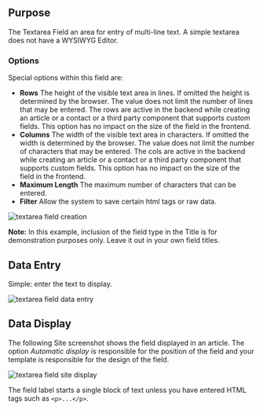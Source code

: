 <!-- Filename: J3.x:Adding_custom_fields/Textarea_Field / Display title: Textarea Field -->

## Purpose

The Textarea Field an area for entry of multi-line text. A simple textarea does
not have a WYSIWYG Editor.

### Options

Special options within this field are:

- **Rows** The height of the visible text area in lines. If omitted the height
is determined by the browser. The value does not limit the number of lines that
may be entered. The rows are active in the backend while creating an article
or a contact or a third party component that supports custom fields. This
option has no impact on the size of the field in the frontend.
- **Columns** The width of the visible text area in characters. If omitted the
width is determined by the browser. The value does not limit the number of
characters that may be entered. The cols are active in the backend while
creating an article or a contact or a third party component that supports
custom fields. This option has no impact on the size of the field in the
frontend.
- **Maximum Length** The maximum number of characters that can be entered.
- **Filter** Allow the system to save certain html tags or raw data.

![textarea field creation](../../../en/images/fields/fields-textarea-edit.png)

**Note:** In this example, inclusion of the field type in the Title is for
demonstration purposes only. Leave it out in your own field titles.

## Data Entry

Simple: enter the text to display.

![textarea field data entry](../../../en/images/fields/fields-textarea-data-entry.png)

## Data Display

The following Site screenshot shows the field displayed in an article. The
option *Automatic display* is responsible for the position of the field and
your template is responsible for the design of the field.

![textarea field site display](../../../en/images/fields/fields-textarea-site.png)

The field label starts a single block of text unless you have entered HTML
tags such as `<p>...</p>`.

